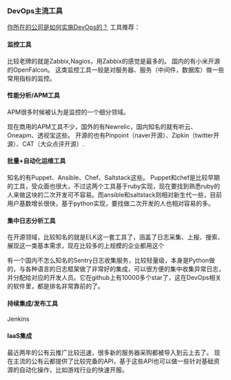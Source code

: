 


### DevOps主流工具
[你所在的公司是如何实施DevOps的？](https://www.zhihu.com/question/24413538?sort=created)
工具推荐：
#### 监控工具
比较老牌的就是Zabbix,Nagios，用Zabbix的感觉是最多的。
国内的有小米开源的OpenFalcon。
这类监控工具一般是对服务器、服务（中间件，数据库）做一些常用指标的监控。

#### 性能分析/APM工具
APM很多时候被认为是监控的一个细分领域。

现在商用的APM工具不少，国外的有Newrelic，国内知名的就有听云、Oneapm、透视宝这些。
开源的也有Pinpoint（naver开源）、Zipkin（twitter开源）、CAT（大众点评开源）.

#### 批量+自动化运维工具
知名的有Puppet、Ansible、Chef、Saltstack这些。
Puppet和chef是比较早期的工具，受众面也很大，不过这两个工具基于ruby实现，现在要找到熟悉ruby的人来做这块的二次开发可不容易。而ansible和saltstack则相对新生代一些，目前用户基数增长很快，基于python实现，要找做二次开发的人也相对容易的多。


#### 集中日志分析工具
在开源领域，比较知名的就是ELK这一套工具了，涵盖了日志采集、上报、搜索、展现这一类基本需求，现在比较多的上规模的企业都用这个

有一个国内不怎么知名的Sentry日志收集服务，比较轻量级，本身是Python做的，与各种语言的日志框架做了非常好的集成，可以很方便的集中收集异常日志，并分配给对应的开发人员。它在github上有10000多个star了，这在DevOps相关的软件里，都是排名非常靠前的了。


#### 持续集成/发布工具
Jenkins

#### IaaS集成
最近两年的公有云推广比较迅速，很多新的服务器采购都被导入到云上去了。
现在主流的公有云都提供了比较完备的API，基于这些API也可以做一些针对基础资源的自动化操作，比如游戏行业的快速开服。
